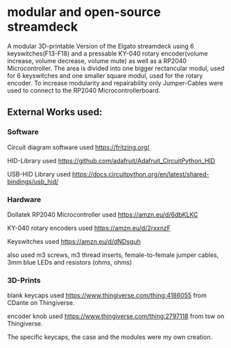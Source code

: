 # modular and open-source streamdeck
A modular 3D-printable Version of the Elgato streamdeck using 6 keyswitches(F13-F18) and a pressable KY-040 rotary encoder(volume increase, volume decrease, volume mute) as well as a RP2040 Microcontroller.
The area is divided into one bigger rectancular modul, used for 6 keyswitches and one smaller square modul, used for the rotary encoder.
To increase modularity and repairability only Jumper-Cables were used to connect to the RP2040 Microcontrollerboard.

## External Works used:
### Software
Circuit diagram software used https://fritzing.org/

HID-Library used https://github.com/adafruit/Adafruit_CircuitPython_HID

USB-HID Library used https://docs.circuitpython.org/en/latest/shared-bindings/usb_hid/

### Hardware
Dollatek RP2040 Microcontroller used https://amzn.eu/d/6dbKLKC

KY-040 rotary encoders used https://amzn.eu/d/2rxxnzF

Keyswitches used https://amzn.eu/d/dNDsguh

also used m3 screws, m3 thread inserts, female-to-female jumper cables, 3mm blue LEDs and resistors (ohms, ohms)

### 3D-Prints
blank keycaps used https://www.thingiverse.com/thing:4186055 from CDante on Thingiverse.

encoder knob used https://www.thingiverse.com/thing:2797118 from tsw on Thingiverse.

The specific keycaps, the case and the modules were my own creation.